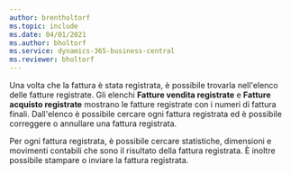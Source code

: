 ```yaml
---
author: brentholtorf
ms.topic: include
ms.date: 04/01/2021
ms.author: bholtorf
ms.service: dynamics-365-business-central
ms.reviewer: bholtorf
---
```

Una volta che la fattura è stata registrata, è possibile trovarla nell'elenco delle fatture registrate. Gli elenchi **Fatture vendita registrate** e **Fatture acquisto registrate** mostrano le fatture registrate con i numeri di fattura finali. Dall'elenco è possibile cercare ogni fattura registrata ed è possibile correggere o annullare una fattura registrata.  

Per ogni fattura registrata, è possibile cercare statistiche, dimensioni e movimenti contabili che sono il risultato della fattura registrata. È inoltre possibile stampare o inviare la fattura registrata.  
